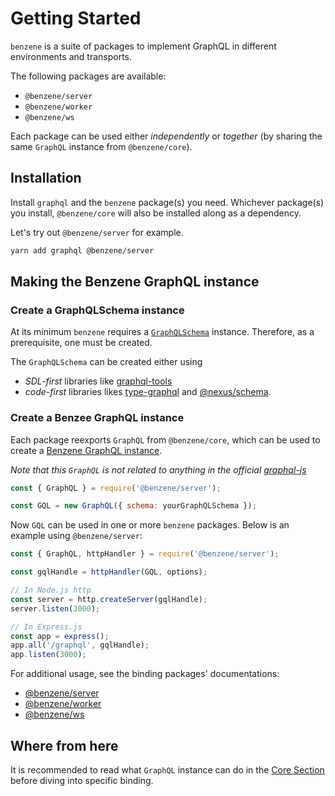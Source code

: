 # Getting Started

`benzene` is a suite of packages to implement GraphQL in different environments and transports.

The following packages are available:

- `@benzene/server`
- `@benzene/worker`
- `@benzene/ws`

Each package can be used either *independently* or *together* (by sharing the same `GraphQL` instance from `@benzene/core`).

## Installation

Install `graphql` and the `benzene` package(s) you need. Whichever package(s) you install, `@benzene/core` will also be installed along as a dependency.

Let's try out `@benzene/server` for example.

```bash
yarn add graphql @benzene/server
```

## Making the Benzene GraphQL instance

### Create a GraphQLSchema instance

At its minimum `benzene` requires a [`GraphQLSchema`](https://graphql.org/graphql-js/type/#graphqlschema) instance. Therefore, as a prerequisite, one must be created.

The `GraphQLSchema` can be created either using

- *SDL-first* libraries like [graphql-tools](https://github.com/ardatan/graphql-tools) 
- *code-first* libraries likes [type-graphql](https://github.com/MichalLytek/type-graphql) and [@nexus/schema](https://github.com/graphql-nexus/schema).

### Create a Benzee GraphQL instance

Each package reexports `GraphQL` from `@benzene/core`, which can be used to create a [Benzene GraphQL instance](core/). 

*Note that this `GraphQL` is not related to anything in the official [graphql-js](https://github.com/graphql/graphql-js)*

```js
const { GraphQL } = require('@benzene/server');

const GQL = new GraphQL({ schema: yourGraphQLSchema });
```

Now `GQL` can be used in one or more `benzene` packages. Below is an example using `@benzene/server`:

```js
const { GraphQL, httpHandler } = require('@benzene/server');

const gqlHandle = httpHandler(GQL, options);

// In Node.js http
const server = http.createServer(gqlHandle);
server.listen(3000);

// In Express.js
const app = express();
app.all('/graphql', gqlHandle);
app.listen(3000);
```

For additional usage, see the binding packages' documentations:

- [@benzene/server](server/)
- [@benzene/worker](worker/)
- [@benzene/ws](ws/)

## Where from here

It is recommended to read what `GraphQL` instance can do in the [Core Section](core/) before diving into specific binding.